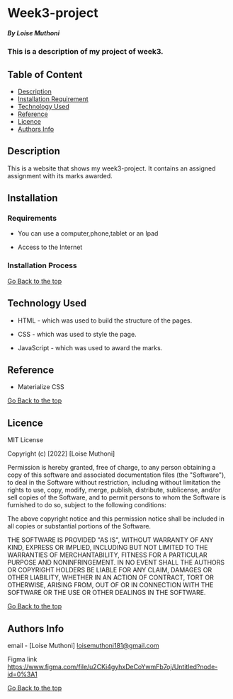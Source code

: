 # Week3-project

##### By Loise Muthoni 
### This is a description of my project of week3.

## Table of Content

+ [Description](#description)
+ [Installation Requirement](#Installation)
+ [Technology Used](#technology-used)
+ [Reference](#reference)
+ [Licence](#licence)
+ [Authors Info](#author-Info)

## Description
<p>This is  a website that shows my week3-project. It contains an assigned assignment with its marks awarded.</p>

## Installation

### Requirements

* You can use a computer,phone,tablet or an Ipad

* Access to the Internet

### Installation Process

[Go Back to the top](#Week3-project)
## Technology Used
* HTML - which was used to build the structure of the pages.

* CSS - which was used to style the page.

* JavaScript - which was used to award the marks.

## Reference
* Materialize CSS

[Go Back to the top](#week3-project)

## Licence

MIT License

Copyright (c) [2022] [Loise Muthoni]

Permission is hereby granted, free of charge, to any person obtaining a copy
of this software and associated documentation files (the "Software"), to deal
in the Software without restriction, including without limitation the rights
to use, copy, modify, merge, publish, distribute, sublicense, and/or sell
copies of the Software, and to permit persons to whom the Software is
furnished to do so, subject to the following conditions:

The above copyright notice and this permission notice shall be included in all
copies or substantial portions of the Software.

THE SOFTWARE IS PROVIDED "AS IS", WITHOUT WARRANTY OF ANY KIND, EXPRESS OR
IMPLIED, INCLUDING BUT NOT LIMITED TO THE WARRANTIES OF MERCHANTABILITY,
FITNESS FOR A PARTICULAR PURPOSE AND NONINFRINGEMENT. IN NO EVENT SHALL THE
AUTHORS OR COPYRIGHT HOLDERS BE LIABLE FOR ANY CLAIM, DAMAGES OR OTHER
LIABILITY, WHETHER IN AN ACTION OF CONTRACT, TORT OR OTHERWISE, ARISING FROM,
OUT OF OR IN CONNECTION WITH THE SOFTWARE OR THE USE OR OTHER DEALINGS IN THE
SOFTWARE.

[Go Back to the top](#week3-project)

## Authors Info

email - [Loise Muthoni] loisemuthoni181@gmail.com

Figma link  https://www.figma.com/file/u2CKi4gyhxDeCoYwmFb7oj/Untitled?node-id=0%3A1

[Go Back to the top](#week3-project)